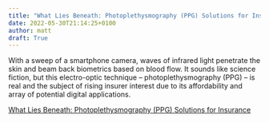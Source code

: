 ```yaml
---
title: "What Lies Beneath: Photoplethysmography (PPG) Solutions for Insurance"
date: 2022-05-30T21:14:25+0100
author: matt
draft: True
---
```

With a sweep of a smartphone camera, waves of infrared light penetrate the skin and beam back biometrics based on blood flow. It sounds like science fiction, but this electro-optic technique – photoplethysmography (PPG) – is real and the subject of rising insurer interest due to its affordability and array of potential digital applications.
 

[ What Lies Beneath: Photoplethysmography (PPG) Solutions for Insurance ]( https://www.rgare.com/knowledge-center/media/research/what-lies-beneath-photoplethysmography-(ppg)-solutions-for-insurance )
